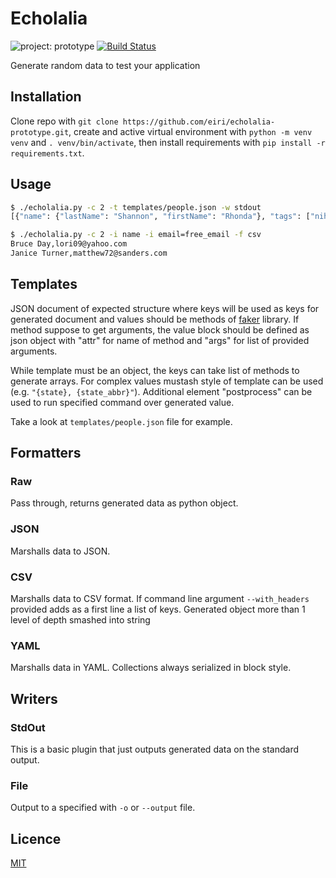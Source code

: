 # Echolalia

![project: prototype](https://img.shields.io/badge/project-prototype-orange.svg "Project: Prototype")
[![Build Status](https://github.com/eiri/echolalia/workflows/build/badge.svg)](https://github.com/eiri/echolalia/actions)

Generate random data to test your application

## Installation

Clone repo with `git clone https://github.com/eiri/echolalia-prototype.git`, create and active virtual environment with `python -m venv venv` and  `. venv/bin/activate`, then install requirements with `pip install -r requirements.txt`.

## Usage

```bash
$ ./echolalia.py -c 2 -t templates/people.json -w stdout
[{"name": {"lastName": "Shannon", "firstName": "Rhonda"}, "tags": ["nihil", "fngheqnl", "impedit", "consequatur"], "age": 30, "state": "Hawaii, AR", "sex": "F", "phone": "03744269231", "single": true, "street": "4081 Sharon Ranch Apt. 197", "postcode": "ZIP: 02709-0053", "times": {"createdAt": "2017-02-13 13:14:08", "updatedAt": "2017-09-23 15:37:29"}, "email": "tiffany87@hotmail.com"}, {"name": {"lastName": "Hanson", "firstName": "Robert"}, "tags": ["quasi", "##tuesday###", "deserunt", "laborum"], "age": 104, "state": "Nevada, FL", "sex": "F", "phone": "(698)292-8761x6944", "single": false, "street": "3898 Alexandria Parkways", "postcode": "ZIP: 24439", "times": {"createdAt": "2017-05-03 03:16:21", "updatedAt": "2017-09-23 15:37:02"}, "email": "zfowler@hotmail.com"}]
```

```bash
$ ./echolalia.py -c 2 -i name -i email=free_email -f csv
Bruce Day,lori09@yahoo.com
Janice Turner,matthew72@sanders.com

```

## Templates

JSON document of expected structure where keys will be used as keys for generated document and values should be methods of [faker](https://github.com/joke2k/faker) library. If method suppose to get arguments, the value block should be defined as json object with "attr" for name of method and "args" for list of provided arguments.

While template must be an object, the keys can take list of methods to generate arrays. For complex values mustash style of template can be used (e.g. `"{state}, {state_abbr}"`). Additional element "postprocess" can be used to run specified command over generated value.

Take a look at `templates/people.json` file for example.

## Formatters
### Raw
Pass through, returns generated data as python object.

### JSON
Marshalls data to JSON.

### CSV
Marshalls data to CSV format. If command line argument `--with_headers` provided adds as a first line a list of keys. Generated object more than 1 level of depth smashed into string

### YAML
Marshalls data in YAML. Collections always serialized in block style.

## Writers
### StdOut
This is a basic plugin that just outputs generated data on the standard output.

### File
Output to a specified with `-o` or `--output` file.

## Licence

[MIT](https://github.com/eiri/echolalia/blob/master/LICENSE)
